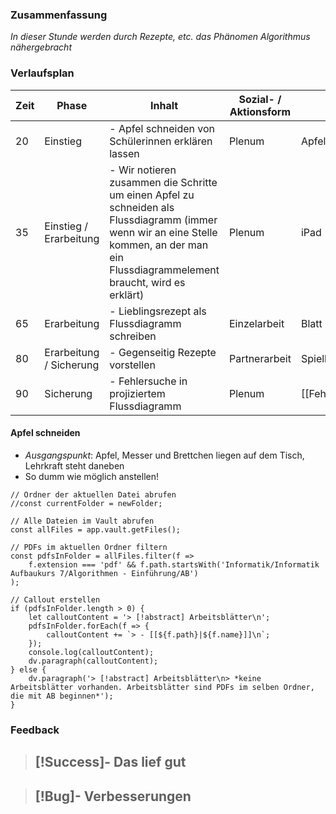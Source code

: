 

### Zusammenfassung
*In dieser Stunde werden durch Rezepte, etc. das Phänomen Algorithmus nähergebracht*

### Verlaufsplan
| Zeit | Phase                   | Inhalt                                                                                                                                                                                  | Sozial- / Aktionsform | Material                   |
| ---- | ----------------------- | --------------------------------------------------------------------------------------------------------------------------------------------------------------------------------------- | --------------------- | -------------------------- |
| 20   | Einstieg                | - Apfel schneiden von Schülerinnen erklären lassen                                                                                                                                      | Plenum                | Apfel, Messer, Brettchen   |
| 35   | Einstieg / Erarbeitung  | - Wir notieren zusammen die Schritte um einen Apfel zu schneiden als Flussdiagramm (immer wenn wir an eine Stelle kommen, an der man ein Flussdiagrammelement braucht, wird es erklärt) | Plenum                | iPad                       |
| 65   | Erarbeitung             | - Lieblingsrezept als Flussdiagramm schreiben                                                                                                                                           | Einzelarbeit          | Blatt Papier               |
| 80   | Erarbeitung / Sicherung | - Gegenseitig Rezepte vorstellen                                                                                                                                                        | Partnerarbeit         | Spielkarten                |
| 90   | Sicherung               | - Fehlersuche in projiziertem Flussdiagramm                                                                                                                                             | Plenum                | [[FehlerhaftesDiagramm.pdf]] | 


#### Apfel schneiden
- *Ausgangspunkt*: Apfel, Messer und Brettchen liegen auf dem Tisch, Lehrkraft steht daneben
- So dumm wie möglich anstellen!



```dataviewjs
// Ordner der aktuellen Datei abrufen
//const currentFolder = newFolder;

// Alle Dateien im Vault abrufen
const allFiles = app.vault.getFiles();

// PDFs im aktuellen Ordner filtern
const pdfsInFolder = allFiles.filter(f => 
    f.extension === 'pdf' && f.path.startsWith('Informatik/Informatik Aufbaukurs 7/Algorithmen - Einführung/AB')
);

// Callout erstellen
if (pdfsInFolder.length > 0) {
    let calloutContent = '> [!abstract] Arbeitsblätter\n';
    pdfsInFolder.forEach(f => {
        calloutContent += `> - [[${f.path}|${f.name}]]\n`;
    });
    console.log(calloutContent);
    dv.paragraph(calloutContent);
} else {
    dv.paragraph('> [!abstract] Arbeitsblätter\n> *keine Arbeitsblätter vorhanden. Arbeitsblätter sind PDFs im selben Ordner, die mit AB beginnen*');
}
```





### Feedback
> [!Success]- Das lief gut
> -

> [!Bug]- Verbesserungen
> -
